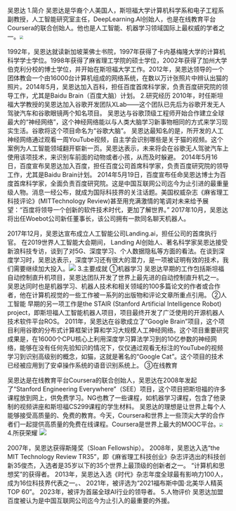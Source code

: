 吴恩达
1.简介
吴恩达是华裔个人美国人，斯坦福大学计算机科学系和电子工程系副教授，人工智能研究室主任，DeepLearning.AI创始人，也是在线教育平台Coursera的联合创始人。他也是人工智能、机器学习领域国际上最权威的学者之一。<img src="C:\Users\huangrong\Desktop\图片1.png" style="zoom:50%;" />

1992年，吴恩达就读新加坡莱佛士书院，1997年获得了卡内基梅隆大学的计算机科学学士学位。1998年获得了麻省理工学院的硕士学位，2002年获得了加州大学伯克利分校的博士学位，并开始在斯坦福大学工作。2012年，吴恩达领导的一个团体教会一个由16000台计算机组成的网络系统，在数以万计张照片中辨认出猫的照片。2014年5月，吴恩达加入百科，担任百度首席科学家，负责百度研究院的领导工作，尤其是Baidu Brain（百度大脑）计划。
2.研究经历
2010年，时任斯坦福大学教授的吴恩达加入谷歌开发团队XLab——这个团队已先后为谷歌开发无人驾驶汽车和谷歌眼镜两个知名项目。
  吴恩达与谷歌顶级工程师开始合作建立全球最大的“神经网络”，这个神经网络能以与人类大脑学习新事物相同的方式来学习现实生活。谷歌将这个项目命名为“谷歌大脑”。
  吴恩达最知名的是，所开发的人工神经网络通过观看一周YouTube视频，自主学会识别哪些是关于猫的视频。这个案例为人工智能领域翻开崭新一页。吴恩达表示，未来将会在谷歌无人驾驶汽车上使用该项技术，来识别车前面的动物或者小孩，从而及时躲避。
  2014年5月16日，百度宣布吴恩达加入百度，担任百度公司首席科学家，负责百度研究院的领导工作，尤其是Baidu Brain计划。
  2014年5月19日，百度宣布任命吴恩达博士为百度首席科学家，全面负责百度研究院。这是中国互联网公司迄今为止引进的最重量级人物。消息一经公布，就成为国际科技界的关注话题。美国权威杂志《麻省理工科技评论》(MITTechnology Review)甚至用充满激情的笔调对未来给予展望：“百度将领导一个创新的软件技术时代，更加了解世界。”
  2017年10月，吴恩达将出任Woebot公司新任董事长，该公司拥有一款同名聊天机器人。

2017年12月，吴恩达宣布成立人工智能公司Landing.ai，担任公司的首席执行官。
  在2019世界人工智能大会期间， Landing AI创始人、著名科学家吴恩达接受新浪科技专访，谈到了对5G、深度学习、个人数据隐私等方面的看法。在谈到深度学习时，吴恩达表示，深度学习还有很大的潜力，是一项被证明有效的技术，我们需要继续加大投入。![](C:\Users\huangrong\Desktop\图片2.png)
3.主要成就
①机器学习
吴恩达早期的工作包括斯坦福自动控制直升机项目，吴恩达团队开发了世界上最先进的自动控制直升机之一。
吴恩达同时也是机器学习、机器人技术和相关领域的100多篇论文的作者或合作者，他在计算机视觉的一些工作被一系列的出版物和评论文章所重点引用。
②人工智能
早期的另一项工作是the STAIR (Stanford Artificial Intelligence Robot) project，即斯坦福人工智能机器人项目，项目最终开发了广泛使用的开源机器人技术软件平台ROS。
2011年，吴恩达在谷歌成立了“Google Brain”项目，这个项目利用谷歌的分布式计算框架计算和学习大规模人工神经网络。这个项目重要研究成果是，在16000个CPU核心上利用深度学习算法学习到的10亿参数的神经网络，能够在没有任何先验知识的情况下，仅仅通过观看无标注的YouTube的视频学习到识别高级别的概念，如猫，这就是著名的“Google Cat”。这个项目的技术已经被应用到了安卓操作系统的语音识别系统上。
③在线教育

吴恩达是在线教育平台Coursera的联合创始人，吴恩达在2008年发起了“Stanford Engineering Everywhere”（SEE）项目，这个项目把斯坦福的许多课程放到网上，供免费学习。NG也教了一些课程，如机器学习课程，包含了他录制的视频讲座和斯坦福CS299课程的学生材料。
吴恩达的理想是让世界上每个人能够接受高质量的、免费的教育。今天，Coursera和世界上一些顶尖大学的合作者们一起提供高质量的免费在线课程。Coursera是世界上最大的MOOC平台。<img src="C:\Users\huangrong\Desktop\图片3.png" style="zoom:50%;" />
4.所获荣耀
![](https://bkimg.cdn.bcebos.com/pic/728da9773912b31bb051852ef54a217adab44aed4b23?x-bce-process=image/watermark,image_d2F0ZXIvYmFpa2U4MA==,g_7,xp_5,yp_5/format,f_auto)

2007年，吴恩达获得斯隆奖（Sloan Fellowship）。
2008年，吴恩达入选“the MIT Technology Review TR35”，即《麻省理工科技创业》杂志评选出的科技创新35俊杰，入选者是35岁以下的35个世界上最顶级的创新者之一。
“计算机和思想奖”的获得者。
2013年，吴恩达入选《时代》杂志年度全球最有影响力100人，成为16位科技界代表之一。、
2021年，被评选为“2021福布斯中国·北美华人精英TOP 60”。
2023年，被评为首届全球AI行业的领导者。
5.人物评价
吴恩达加盟百度被认为是中国互联网公司迄今为止引入的最重要的外援。
